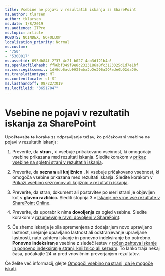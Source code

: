```yaml
---
title: Vsebine ne pojavi v rezultatih iskanja za SharePoint
ms.author: tlarsen
author: tklarsen
ms.date: 1/8/2019
ms.audience: ITPro
ms.topic: article
ROBOTS: NOINDEX, NOFOLLOW
localization_priority: Normal
ms.custom:
- "750"
- "5300017"
ms.assetid: 693db84f-2737-4c21-b027-4ab3d121b4a8
ms.openlocfilehash: ffb6bf349f9e8c2323186a8fc3183325d1d7e1bf
ms.sourcegitcommit: 1d98db8acb9959aba3b5e308a567ade6b62da56c
ms.translationtype: MT
ms.contentlocale: sl-SI
ms.lasthandoff: 08/22/2019
ms.locfileid: "36517047"
---
```

# <a name="content-doesnt-appear-in-sharepoint-search-results"></a>Vsebine ne pojavi v rezultatih iskanja za SharePoint

Upoštevajte te korake za odpravljanje težav, ko pričakovani vsebine ne pojavi v rezultatih iskanja:
  
1. Preverite, da **stran** , ki vsebuje pričakovano vsebnost, ki omogočajo vsebine prikazana med rezultati iskanja. Sledite korakom v [prikaz vsebine na spletni strani v rezultatih iskanja](https://docs.microsoft.com/sharepoint/make-site-content-searchable#show-content-on-a-site-in-search-results).

2. Preverite, da **seznam** ali **knjižnico** , ki vsebuje pričakovano vsebnost, ki omogoča vsebine prikazana med rezultati iskanja. Sledite korakom v [Prikaži vsebino seznamov ali knjižnic v rezultatih iskanja](https://docs.microsoft.com/sharepoint/make-site-content-searchable#show-content-from-lists-or-libraries-in-search-results).

3. Preverite, da stran, dokument ali postavitev po meri strani je objavljen kot v **glavno različico.** Slediti stopnja 3 v [Iskanje ne vrne vse rezultate v SharePoint Online](https://go.microsoft.com/fwlink/?linkid=874525).

4. Preverite, da uporabnik nima **dovoljenja** za ogled vsebine. Sledite korakom v [razumevanje ravni dovoljenj v SharePoint](https://docs.microsoft.com/sharepoint/understanding-permission-levels).
    
5. Če shemo iskanja je bila spremenjena z dodajanjem novo upravljano lastnost, urejanje upravljano lastnost ali odstranjevanje upravljane lastnosti, nato zahteva iskanje in ponovno indeksiranje bo potrebno. **Ponovno indeksiranje** vsebine z sledeč lestev v [ročen zahteva iskanje in ponovno indeksiranje strani, knjižnico ali seznam](https://docs.microsoft.com/sharepoint/crawl-site-content). To lahko traja nekaj časa, počakajte 24 ur pred vnovičnim preverjanjem rezultatov.

Če želite več informacij, glejte [Omogoči vsebino na strani, da je mogoče iskati](https://docs.microsoft.com/sharepoint/make-site-content-searchable). 
  
